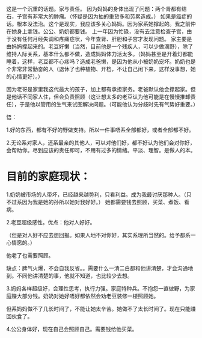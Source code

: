 这是一个沉重的话题。家与责任。
因为妈妈的身体出现了问题：两个肾都有结石，子宫有非常大的肿瘤。（怀疑是因为抽的重货多和劳累造成。）
如果是癌症的话。根本没法治。这个是现实，我应该多关心妈妈。因为家系她撑起的。我之前仲在她身上拿钱。公公、奶奶都要钱。
上一年因为忙碌，没有去注意检查子宫，由于没有任何月经失调和疼痛症状，今年查肾、肝胆和子宫才发现问题。
家主要是由妈妈撑起来的。老豆好懒（当然，目前他是一个残疾人，可以少做滴野），除了维持人际关系，基本什么都不做，造成妈妈体力活太多。（妈妈甚至是开着灯都能睡着，这样，老豆都不心疼吗？造成老爸懒，是因为他从小被奶奶宠坏。奶奶也是个非常非常勤奋的人（退休了也种植物、开档，不让自己闲下来，这样没事想，她的心情更好）。）

因为老哥是家里我这代最大的孩子，加上都有承担家务。老爸默认他会撑起家。但是他话不同家人住，但会负责照顾（这让想太多的老豆认为他可能是在慢慢推卸责任），于是他以管用的生气来试图解决问题。（可能他认为分歧时先有气势好重要。）

悟：

1.好的东西，都有不好的野做支持。所以一件事唔系全部都好，或者全部都不好。

2.无论系对家人，还系最亲的其他人，可以对他们好，都不好认为他们会对你好，会帮助你。尽到应该的责任即可，不用有过多的情绪。平淡、理智。是做人的本。


# 目前的家庭现状：
1.奶奶被市场的人带坏，已经越来越势利，只看利益。成为我最讨厌那种人。（只不过系因为我是她的孙所以她对我好好。）
她都需要钱去照顾，买菜、煮饭、看病。

2.老豆超级感性。优点：他对人好好。

（但是对人好不应去想回报。如果人地不对你好，其实系理所当然的。给予都系一心情愿的。）

他老了也需要照顾。

缺点：脾气火爆，不会自我反省。。需要什么一清二白都和他讲清楚，才会沟通地到。不同他讲清楚的事，他就不知道，也比较少去想。


3.妈妈各样超级好，会理性思考，执行力强。家庭特种兵。不抱怨一直做野，为家庭赚大部分钱。奶奶对她好唔好都依然会劝老豆装修一楼照顾她。

但系妈妈做不了几长时间了，不能让她太辛苦。她做不了太长时间了。现在只能赚回伙食了。

4.公公身体好，现在自己会照顾自己。需要钱给他买菜。
